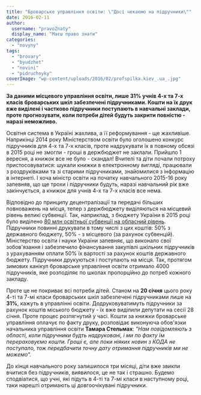 ```yaml
---
title: "Броварське управління освіти: \"Досі чекаємо на підручники\""
date: 2016-02-11
author: 
  username: "pravoZnaty"
  display_name: "Маєш право знати"
categories: 
  - "novyny"
tags: 
  - "brovary"
  - "byudzhet"
  - "novini"
  - "pidruchnyky"
coverImage: "wp-content/uploads/2016/02/profspilka.kiev_.ua_.jpg"
---
```


**За даними місцевого управління освіти, лише 31% учнів 4-х та 7-х класів броварських шкіл забезпечені підручниками. Кошти на їх друк вже виділені і частково підручники поступають в навчальні заклади, проте прогнозувати, коли потреби дітей будуть закрити повністю - наразі неможливо.**

Освітня система в Україні жахлива, а її реформування - ще жахливіше. Наприкінці 2014 року Міністерством освіти було оголошено конкурс підручників для 4-х та 7-х класів, проте надрукувати їх в повному обсязі в 2015 році не змогли - гроші в держбюджет не заклали. Прийшло 1 вересня, а книжок все не було - скандал! Вчителі та діти почали потроху пристосовуватися: шукали книжки в електронному вигляді, працювали з роздруківками та зі старими підручниками, знайомилися з інформацію в інтернеті. І хоча міністр освіти на початку навчального 2015-16 року запевняв, що ще трохи і підручники будуть, наразі навчальний рік вже закінчується, а книжок для учнів 4-х та 7-х класів все нема.

Відповідно до принципу децентралізації та передачі більших повноважень на місця, тепер з держбюджету виділяються на місцевий рівень великі субвенції. Так, наприклад, з бюджету України в 2015 році було виділено [80 млн освітньої субвенції на обласний рівень](http://mon.gov.ua/usi-novivni/novini/2016/01/20/brifing-pidruchniki/). Підручники повинні друкувати в тому числі з цих коштів: 50% з державного бюджету, 50% - з місцевого (за рахунок субвенцій). Міністерство освіти і науки України запевняє, що виконало свої зобов'язання і забезпечило фінансування закупівлі шкільних підручників з урахуванням оплати 50% їх вартості за рахунок коштів державного бюджету. Підручники друкуються і поступають на місця. Так, протягом зимових канікул броварське управління освіти отримало 4000 підручників, яке розподіляє по школах пропорційно до потреб кожного закладу.

Проте це не покриває всі потреби дітей. Станом на **20 січня** цього року 4-ті та 7-мі класи броварських шкіл забезпечені підручниками лише на **31%**, кажуть в управлінні освіти. Додруковуватимуть підручники за рахунок коштів міського бюджету - їх вже виділили депутати на сесії 28 січня. Проте процес розтягнутий у часі. Кошти за книжки броварське управління оплачує по факту друку, розповідає виконуюча обов'язки начальника управління освіти **Тамара Стельмах**: _"Нам повідомляють з області, коли підручники будть надруковані, і ми по факту їм перераховуємо кошти. Гроші є, але поки ніяких новин з КОДА не поступало, тож передбачити точну дату отримання підручників ми не можемо"._

До кінця навчального року залишилося три місяці, діти вже звикли вчитися без підручників, виявилося, це не так і страшно. Будемо сподвіатися, що учні, які підуть в 4-ті та 7-мі класи в наступному році, таки нарешті отримають ці довгоочікувані підручники.
